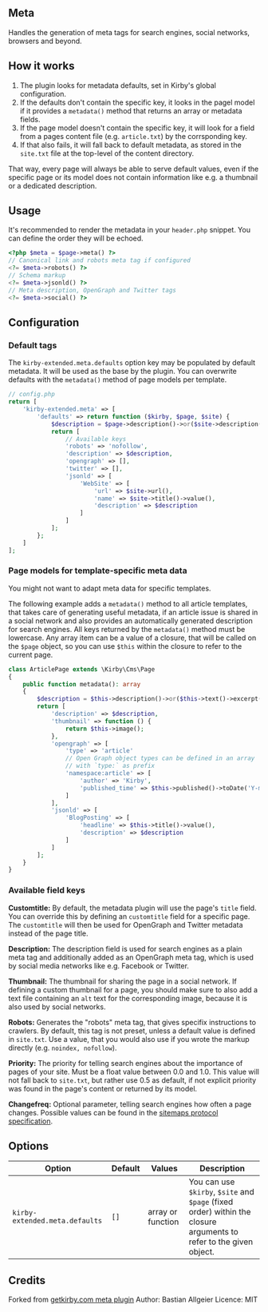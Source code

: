 ## Meta

Handles the generation of meta tags for search engines, social networks, browsers and beyond.

## How it works

1. The plugin looks for metadata defaults, set in Kirby's global configuration.
2. If the defaults don't contain the specific key, it looks in the pagel model if it provides a `metadata()` method that returns an array or metadata fields.
3. If the page model doesn't contain the specific key, it will look for a field from a pages content file (e.g. `article.txt`) by the corrsponding key. 
4. If that also fails, it will fall back to default metadata, as stored in the `site.txt` file at the top-level of the content directory.

That way, every page will always be able to serve default values, even if the specific page or its model does not contain information like e.g. a thumbnail or a dedicated description.

## Usage

It's recommended to render the metadata in your `header.php` snippet. You can define the order they will be echoed.

```php
<?php $meta = $page->meta() ?>
// Canonical link and robots meta tag if configured
<?= $meta->robots() ?>
// Schema markup
<?= $meta->jsonld() ?>
// Meta description, OpenGraph and Twitter tags
<?= $meta->social() ?>
```

## Configuration

### Default tags

The `kirby-extended.meta.defaults` option key may be populated by default metadata. It will be used as the base by the plugin. You can overwrite defaults with the `metadata()` method of page models per template.

```php
// config.php
return [
    'kirby-extended.meta' => [
        'defaults' => return function ($kirby, $page, $site) {
            $description = $page->description()->or($site->description())->value();
            return [
                // Available keys
                'robots' => 'nofollow',
                'description' => $description,
                'opengraph' => [],
                'twitter' => [],
                'jsonld' => [
                    'WebSite' => [
                        'url' => $site->url(),
                        'name' => $site->title()->value(),
                        'description' => $description
                    ]
                ]
            ];
        };
    ]
];
```

### Page models for template-specific meta data

You might not want to adapt meta data for specific templates.

The following example adds a `metadata()` method to all article templates, that takes care of generating useful metadata, if an article issue is shared in a social network and also provides an automatically generated description for search engines. All keys returned by the `metadata()` method must be lowercase. Any array item can be a value of a closure, that will be called on the `$page` object, so you can use `$this` within the closure to refer to the current page.

```php
class ArticlePage extends \Kirby\Cms\Page
{
    public function metadata(): array
    {
        $description = $this->description()->or($this->text()->excerpt(140))->value();
        return [
            'description' => $description,
            'thumbnail' => function () {
                return $this->image();
            },
            'opengraph' => [
                'type' => 'article'
                // Open Graph object types can be defined in an array
                // with `type:` as prefix
                'namespace:article' => [
                    'author' => 'Kirby',
                    'published_time' => $this->published()->toDate('Y-m-d')
                ]
            ],
            'jsonld' => [
                'BlogPosting' => [
                    'headline' => $this->title()->value(),
                    'description' => $description
                ]
            ]
        ];
    }
}
```

### Available field keys

**Customtitle:** By default, the metadata plugin will use the page's `title` field. You can override this by defining an `customtitle` field for a specific page. The `customtitle` will then be used for OpenGraph and Twitter metadata instead of the page title.

**Description:** The description field is used for search engines as a plain meta tag and additionally added as an OpenGraph meta tag, which is used by social media networks like e.g. Facebook or Twitter.

**Thumbnail:** The thumbnail for sharing the page in a social network. If defining a custom thumbnail for a page, you should make sure to also add a text file containing an `alt` text for the corresponding image, because it is also used by social networks.

**Robots:** Generates the "robots" meta tag, that gives specifix instructions to crawlers. By default, this tag is not preset, unless a default value is defined in `site.txt`. Use a value, that you would also use if you wrote the markup directly (e.g. `noindex, nofollow`).

**Priority:** The priority for telling search engines about the importance of pages of your site. Must be a float value between 0.0 and 1.0. This value will not fall back to `site.txt`, but rather use 0.5 as default, if not explicit priority was found in the page's content or returned by its model.

**Changefreq:** Optional parameter, telling search engines how often a page changes. Possible values can be found in the [sitemaps protocol specification](https://www.sitemaps.org/protocol.html).

## Options

| Option | Default | Values | Description |
| --- | --- | --- | --- |
| `kirby-extended.meta.defaults` | `[]` | array or function | You can use `$kirby`, `$site` and `$page` (fixed order) within the closure arguments to refer to the given object.

## Credits

Forked from [getkirby.com meta plugin](https://github.com/getkirby/getkirby.com/tree/master/site/plugins/meta)
Author: Bastian Allgeier
Licence: MIT

